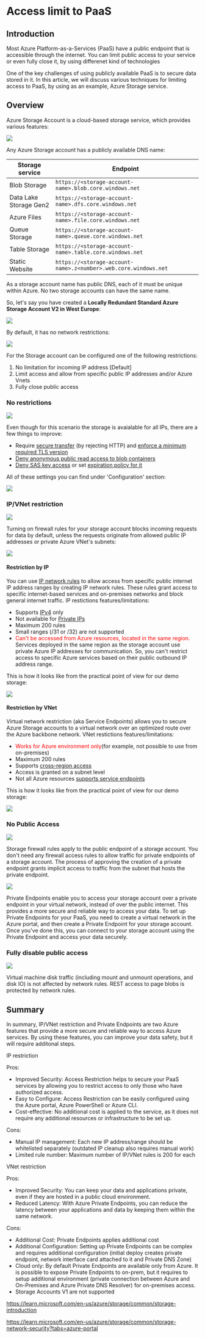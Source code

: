 # Access limit to PaaS 

## Introduction

Most Azure Platform-as-a-Services (PaaS) have a public endpoint that is accessible through the internet. You can limit public access to your service or even fully close it, by using differenet kind of technologies

One of the key challenges of using publicly available PaaS is to secure data stored in it. In this article, we will discuss various techniques for limiting access to PaaS, by using as an example, Azure Storage service.

## Overview

Azure Storage Account is a cloud-based storage service, which provides various features:

![](/images/network/storage_classification.png)

Any Azure Storage account has a publicly available DNS name:

| Storage service  |	Endpoint |
| --- | --- |
| Blob Storage 	| `https://<storage-account-name>.blob.core.windows.net` |
| Data Lake Storage Gen2 | `https://<storage-account-name>.dfs.core.windows.net` |
| Azure Files |	`https://<storage-account-name>.file.core.windows.net` |
| Queue Storage | `https://<storage-account-name>.queue.core.windows.net` |
| Table Storage | `https://<storage-account-name>.table.core.windows.net` |
| Static Website | `https://<storage-account-name>.z<number>.web.core.windows.net` |

As a storage account name has public DNS, each of it must be unique within Azure. No two storage accounts can have the same name. 

So, let's say you have created a **Locally Redundant Standard Azure Storage Account V2 in West Europe**:

![](/images/network/storage_v2_example.png)


By default, it has no network restrictions:

![](/images/network/storage_net_default.png)

For the Storage account can be configured one of the following restrictions:

1. No limitation for incoming IP address [Default]
2. Limit access and allow from specific public IP addresses and/or Azure Vnets
3. Fully close public access

### No restrictions

![](/images/network/az_strg_rest_meter_00.png)

Even though for this scenario the storage is avaialable for all IPs, 
there are a few things to improve:

* Require [secure transfer](https://learn.microsoft.com/en-us/azure/storage/common/storage-require-secure-transfer) (by rejecting HTTP) and [enforce a minimum required TLS version](https://learn.microsoft.com/en-us/azure/storage/common/transport-layer-security-configure-minimum-version?tabs=portal)
* [Deny anonymous public read access to blob containers](https://learn.microsoft.com/en-us/azure/storage/blobs/anonymous-read-access-prevent?tabs=portal)
* [Deny SAS key access](https://learn.microsoft.com/en-us/azure/storage/common/shared-key-authorization-prevent?tabs=portal) or set [expiration policy for it](https://learn.microsoft.com/en-us/azure/storage/common/sas-expiration-policy?tabs=azure-portal&WT.mc_id=Portal-Microsoft_Azure_Storage)

All of these settings you can find under 'Configuration' section:

![](/images/network/az_storage_sec_conf.png)

### IP/VNet restriction

![](/images/network/az_strg_rest_meter_01.png)

Turning on firewall rules for your storage account blocks incoming requests for data by default, unless the requests originate from allowed public IP addresses or private Azure VNet's subnets:

![](/images/network/storage_net_limit.png)

#### Restriction by IP

You can use [IP network rules](https://learn.microsoft.com/en-us/azure/storage/common/storage-network-security?tabs=azure-portal#grant-access-from-an-internet-ip-range) to allow access from specific public internet IP address ranges by creating IP network rules. These rules grant access to specific internet-based services and on-premises networks and block general internet traffic. IP restictions features/limitations:

* Supports [IPv4](https://datatracker.ietf.org/doc/html/rfc791) only
* Not available for [Private IPs](https://datatracker.ietf.org/doc/html/rfc1918#section-3) 
* Maximum 200 rules
* Small ranges (/31 or /32) are not supported
* <span style="color:red">Can't be accessed from Azure resources, located in the same region.</span> Services deployed in the same region as the storage account use private Azure IP addresses for communication. So, you can't restrict access to specific Azure services based on their public outbound IP address range.

This is how it looks like from the practical point of view for our demo storage:

![](/images/network/az_strg_rest_01.png)

#### Restriction by VNet

Virtual network restriction (aka Service Endpoints) allows you to secure Azure Storage accounts to a virtual network over an optimized route over the Azure backbone network. VNet restictions features/limitations:
* <span style="color:red">Works for Azure environment only</span>(for example, not possible to use from on-premises)
* Maximum 200 rules
* Supports [cross-region access](https://learn.microsoft.com/en-us/azure/storage/common/storage-network-security?tabs=azure-portal#azure-storage-cross-region-service-endpoints)
* Access is granted on a subnet level
* Not all Azure resources [supports service endpoints](https://learn.microsoft.com/en-us/azure/virtual-network/virtual-network-service-endpoints-overview)

This is how it looks like from the practical point of view for our demo storage:

![](/images/network/az_strg_rest_02.png)

### No Public Access

![](/images/network/az_strg_rest_meter_02.png)

Storage firewall rules apply to the public endpoint of a storage account. You don't need any firewall access rules to allow traffic for private endpoints of a storage account. The process of approving the creation of a private endpoint grants implicit access to traffic from the subnet that hosts the private endpoint.

![](/images/network/storage_net_priv_endpoint.png)

Private Endpoints enable you to access your storage account over a private endpoint in your virtual network, instead of over the public internet. This provides a more secure and reliable way to access your data. 
To set up Private Endpoints for your PaaS, you need to create a virtual network in the Azure portal, and then create a Private Endpoint for your storage account. Once you've done this, you can connect to your storage account using the Private Endpoint and access your data securely. 


### Fully disable public access  

![](/images/network/storage_disable.png)



Virtual machine disk traffic (including mount and unmount operations, and disk IO) is not affected by network rules. REST access to page blobs is protected by network rules.

## Summary

In summary, IP/VNet restriction and Private Endpoints are two Azure features that provide a more secure and reliable way to access Azure services. By using these features, you can improve your data safety, but it will require additonal steps.

IP restriction

Pros: 

* Improved Security: Access Restriction helps to secure your PaaS services by allowing you to restrict access to only those who have authorized access. 
* Easy to Configure: Access Restriction can be easily configured using the Azure portal, Azure PowerShell or Azure CLI. 
* Cost-effective: No additional cost is applied to the service, as it does not require any additional resources or infrastructure to be set up.

Cons: 
* Manual IP management: Each new IP address/range should be whitelisted separately (outdated IP cleanup also requires manual work)
* Limited rule number: Maximum number of IP/VNet rules is 200 for each

VNet restriction

Pros: 
* Improved Security: You can keep your data and applications private, even if they are hosted in a public cloud environment. 
* Reduced Latency: With Azure Private Endpoints, you can reduce the latency between your applications and data by keeping them within the same network.

Cons: 
* Additional Cost: Private Endpoints applies additional cost 
* Additional Configuration: Setting up Private Endpoints can be complex and requires additional configuration (initial deploy creates private endpoint, network interface card attached to it and Private DNS Zone)
* Cloud only: By default Private Endpoints are available only from Azure. It is possible to expose Private Endpoints to on-prem, but it requires to setup additional environment (private connection between Azure and On-Premises and Azure Private DNS Resolver) for on-premises access.
* Storage Accounts V1 are not supported

https://learn.microsoft.com/en-us/azure/storage/common/storage-introduction

https://learn.microsoft.com/en-us/azure/storage/common/storage-network-security?tabs=azure-portal